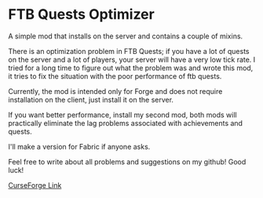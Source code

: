 # FTB Quests Optimizer

A simple mod that installs on the server and contains a couple of mixins.

There is an optimization problem in FTB Quests; if you have a lot of quests on the server and a lot of players, your server will have a very low tick rate.
I tried for a long time to figure out what the problem was and wrote this mod, it tries to fix the situation with the poor performance of ftb quests.

Currently, the mod is intended only for Forge and does not require installation on the client, just install it on the server.

If you want better performance, install my second mod, both mods will practically eliminate the lag problems associated with achievements and quests.

I'll make a version for Fabric if anyone asks.

Feel free to write about all problems and suggestions on my github! Good luck!

<a href="https://curseforge.com/minecraft/mc-mods/ftb-quests-optimizer">CurseForge Link</a>
